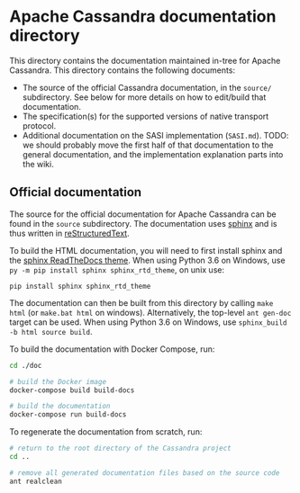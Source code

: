 Apache Cassandra documentation directory
========================================

This directory contains the documentation maintained in-tree for Apache
Cassandra. This directory contains the following documents:
- The source of the official Cassandra documentation, in the `source/`
  subdirectory. See below for more details on how to edit/build that
  documentation.
- The specification(s) for the supported versions of native transport protocol.
- Additional documentation on the SASI implementation (`SASI.md`). TODO: we
  should probably move the first half of that documentation to the general
  documentation, and the implementation explanation parts into the wiki.


Official documentation
----------------------

The source for the official documentation for Apache Cassandra can be found in
the `source` subdirectory. The documentation uses [sphinx](http://www.sphinx-doc.org/)
and is thus written in [reStructuredText](http://docutils.sourceforge.net/rst.html).

To build the HTML documentation, you will need to first install sphinx and the
[sphinx ReadTheDocs theme](https://pypi.org/project/sphinx_rtd_theme/).
When using Python 3.6 on Windows, use `py -m pip install sphinx sphinx_rtd_theme`, on unix
use:
```
pip install sphinx sphinx_rtd_theme
```

The documentation can then be built from this directory by calling `make html`
(or `make.bat html` on windows). Alternatively, the top-level `ant gen-doc`
target can be used.  When using Python 3.6 on Windows, use `sphinx_build -b html source build`.

To build the documentation with Docker Compose, run:

```bash
cd ./doc

# build the Docker image
docker-compose build build-docs

# build the documentation
docker-compose run build-docs
```

To regenerate the documentation from scratch, run:

```bash
# return to the root directory of the Cassandra project
cd ..

# remove all generated documentation files based on the source code
ant realclean
```
